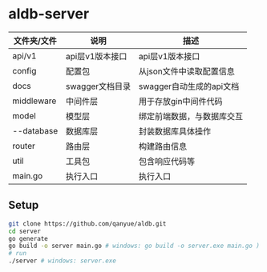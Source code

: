 # aldb-server

| 文件夹/文件     | 说明          | 描述                |
|------------|-------------|-------------------|
| api/v1     | api层v1版本接口  | api层v1版本接口        |
| config     | 配置包         | 从json文件中读取配置信息    |
| docs       | swagger文档目录 | swagger自动生成的api文档 |
| middleware | 中间件层        | 用于存放gin中间件代码      |
| model      | 模型层         | 绑定前端数据，与数据库交互     |
| --database | 数据库层        | 封装数据库具体操作         |
| router     | 路由层         | 构建路由信息            |
| util       | 工具包         | 包含响应代码等           |
| main.go    | 执行入口        | 执行入口              |

## Setup

```bash
git clone https://github.com/qanyue/aldb.git
cd server
go generate
go build -o server main.go # windows: go build -o server.exe main.go )
# run
./server # windows: server.exe
```


